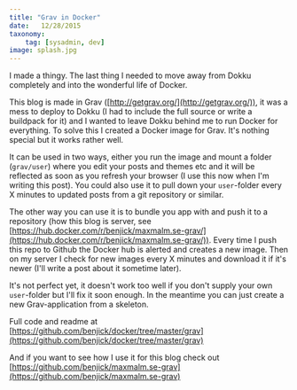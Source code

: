 ```yaml
---
title: "Grav in Docker"
date:   12/28/2015
taxonomy:
    tag: [sysadmin, dev]
image: splash.jpg
---
```


I made a thingy. The last thing I needed to move away from Dokku completely and into the wonderful life of Docker.

This blog is made in Grav ([http://getgrav.org/](http://getgrav.org/)), it was a mess to deploy to Dokku (I had to include the full source or write a buildpack for it) and I wanted to leave Dokku behind me to run Docker for everything. To solve this I created a Docker image for Grav. It's nothing special but it works rather well.

It can be used in two ways, either you run the image and mount a folder (`grav/user`) where you edit your posts and themes etc and it will be reflected as soon as you refresh your browser (I use this now when I'm writing this post). You could also use it to pull down your `user`-folder every X minutes to updated posts from a git repository or similar.

The other way you can use it is to bundle you app with and push it to a repository (how this blog is server, see [https://hub.docker.com/r/benjick/maxmalm.se-grav/](https://hub.docker.com/r/benjick/maxmalm.se-grav/)). Every time I push this repo to Github the Docker hub is alerted and creates a new image. Then on my server I check for new images every X minutes and download it if it's newer (I'll write a post about it sometime later).

It's not perfect yet, it doesn't work too well if you don't supply your own `user`-folder but I'll fix it soon enough. In the meantime you can just create a new Grav-application from a skeleton.

Full code and readme at [https://github.com/benjick/docker/tree/master/grav](https://github.com/benjick/docker/tree/master/grav)

And if you want to see how I use it for this blog check out [https://github.com/benjick/maxmalm.se-grav](https://github.com/benjick/maxmalm.se-grav)
